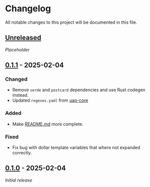 # Changelog

All notable changes to this project will be documented in this file.

## [Unreleased]

_Placeholder_

## [0.1.1] - 2025-02-04

### Changed

-   Remove `serde` and `postcard` dependencies and use Rust codegen instead.
-   Updated `regexes.yaml` from [uap-core](https://github.com/ua-parser/uap-core/blob/master/regexes.yaml)

### Added

-   Make [README.md](README.md) more complete.

### Fixed

-   Fix bug with dollar template variables that where not expanded correctly.

## [0.1.0] - 2025-02-04

_Initial release_

[Unreleased]: https://github.com/bplaat/crates/compare/simple-useragent%2Fv0.1.1...HEAD
[0.1.1]: https://github.com/bplaat/crates/releases/tag/simple-useragent%2Fv0.1.1
[0.1.0]: https://github.com/bplaat/crates/releases/tag/simple-useragent%2Fv0.1.0
